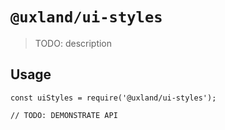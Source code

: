 # `@uxland/ui-styles`

> TODO: description

## Usage

```
const uiStyles = require('@uxland/ui-styles');

// TODO: DEMONSTRATE API
```
